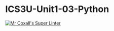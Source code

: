 # ICS3U-Unit1-03-Python

[![Mr Coxall's Super Linter](https://github.com/venika-sem/ICS3U-Unit1-03-Pyhton/workflows/Mr%20Coxall's%20Super%20Linter/badge.svg)](https://github.com/venika-sem/ICS3U-Unit1-03-Pyhton/actions/)
